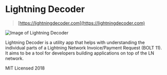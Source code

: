 # Lightning Decoder

> [https://lightningdecoder.com](https://lightningdecoder.com)

![Image of Lightning Decoder](https://i.imgur.com/qpW1RQq.png)

Lightning Decoder is a utility app that helps with understanding the individual parts of a Lightning Network Invoice/Payment Request (BOLT 11). It aims to be a tool for  developers building applications on top of the LN network.

MIT Licensed 2018
